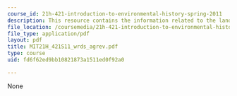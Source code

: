 ```yaml
---
course_id: 21h-421-introduction-to-environmental-history-spring-2011
description: This resource contains the information related to the landscape and agriculture.
file_location: /coursemedia/21h-421-introduction-to-environmental-history-spring-2011/fd6f62ed9bb10821873a1511ed0f92a0_MIT21H_421S11_wrds_agrev.pdf
file_type: application/pdf
layout: pdf
title: MIT21H_421S11_wrds_agrev.pdf
type: course
uid: fd6f62ed9bb10821873a1511ed0f92a0

---
```

None